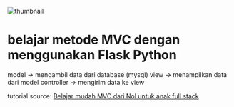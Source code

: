 ![thumbnail](https://i.ytimg.com/vi/MEWLUpFkE30/hq720.jpg?sqp=-oaymwEcCNAFEJQDSFXyq4qpAw4IARUAAIhCGAFwAcABBg==&rs=AOn4CLAoPhQzCVoblYL5kKOF-GPw0YjvRQ)

# belajar metode MVC dengan menggunakan Flask Python

model -> mengambil data dari database (mysql)
view -> menampilkan data dari model
controller -> mengirim data ke view

tutorial source: [Belajar mudah MVC dari Nol untuk anak full stack](https://www.youtube.com/watch?v=MEWLUpFkE30&pp=ygUUYmVsYWphciBmbGFzayBweXRob24%3D)